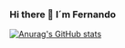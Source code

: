 ### Hi there 👋 I´m Fernando

[![Anurag's GitHub stats](https://github-readme-stats.vercel.app/api?username=fjimenez81&theme=gruvbox&hide_border=true&hide=issues)](https://github.com/anuraghazra/github-readme-stats)

<!--
**fjimenez81/fjimenez81** is a ✨ _special_ ✨ repository because its `README.md` (this file) appears on your GitHub profile.

Here are some ideas to get you started:

- 🔭 I’m currently working on ...
- 🌱 I’m currently learning ...
- 👯 I’m looking to collaborate on ...
- 🤔 I’m looking for help with ...
- 💬 Ask me about ...
- 📫 How to reach me: ...
- 😄 Pronouns: ...
- ⚡ Fun fact: ...
-->
